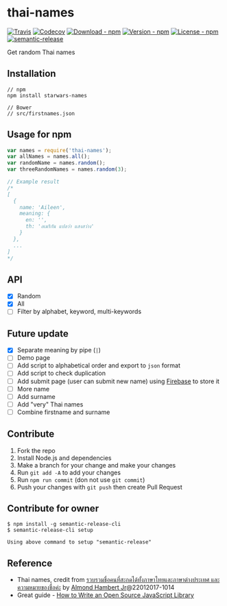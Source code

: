 # thai-names

[![Travis](https://img.shields.io/travis/jojoee/thai-names.svg)](https://travis-ci.org/jojoee/thai-names)
[![Codecov](https://img.shields.io/codecov/c/github/jojoee/thai-names.svg)](https://codecov.io/github/jojoee/thai-names)
[![Download - npm](https://img.shields.io/npm/dt/thai-names.svg)](http://npm-stat.com/charts.html?package=thai-names)
[![Version - npm](https://img.shields.io/npm/v/thai-names.svg)](https://www.npmjs.com/package/thai-names)
[![License - npm](https://img.shields.io/npm/l/thai-names.svg)](http://opensource.org/licenses/MIT)
[![semantic-release](https://img.shields.io/badge/%20%20%F0%9F%93%A6%F0%9F%9A%80-semantic--release-e10079.svg?style=flat-square)](https://github.com/semantic-release/semantic-release)

Get random Thai names

## Installation

```
// npm
npm install starwars-names

// Bower
// src/firstnames.json
```

## Usage for npm

```javascript
var names = require('thai-names');
var allNames = names.all();
var randomName = names.random();
var threeRandomNames = names.random(3);

// Example result
/*
[
  {
    name: 'Aileen',
    meaning: {
      en: '',
      th: 'อเมริกัน แปลว่า แสงสว่าง'
    }
  },
  ...
]
*/
```

## API
- [x] Random
- [x] All
- [ ] Filter by alphabet, keyword, multi-keywords

## Future update
- [x] Separate meaning by pipe (`|`)
- [ ] Demo page
- [ ] Add script to alphabetical order and export to `json` format
- [ ] Add script to check duplication
- [ ] Add submit page (user can submit new name) using [Firebase](https://firebase.google.com/) to store it
- [ ] More name
- [ ] Add surname
- [ ] Add "very" Thai names
- [ ] Combine firstname and surname

## Contribute
1. Fork the repo
2. Install Node.js and dependencies
3. Make a branch for your change and make your changes
4. Run `git add -A` to add your changes
5. Run `npm run commit` (don not use `git commit`)
6. Push your changes with `git push` then create Pull Request

## Contribute for owner
```
$ npm install -g semantic-release-cli
$ semantic-release-cli setup

Using above command to setup "semantic-release"
```

## Reference
- Thai names, credit from [รวบรวมชื่อคนที่สะกดได้ทั้งภาษาไทยและภาษาต่างประเทศ และความหมายของชื่อค่ะ](https://pantip.com/topic/31259696) by [Almond Hambert Jr](https://pantip.com/profile/240418)@22012017-1014
- Great guide - [How to Write an Open Source JavaScript Library](https://egghead.io/courses/how-to-write-an-open-source-javascript-library)
